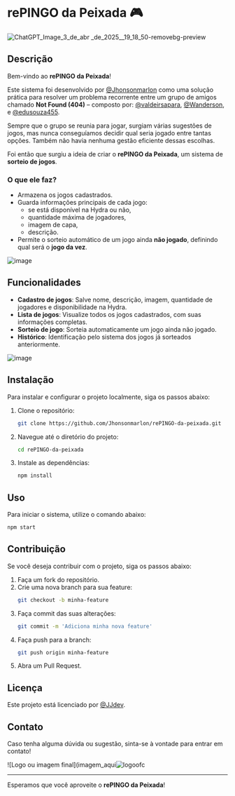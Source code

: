 

# rePINGO da Peixada 🎮
![ChatGPT_Image_3_de_abr _de_2025__19_18_50-removebg-preview](https://github.com/user-attachments/assets/61fd4c7c-a6d8-4c8d-9099-9fda22304531)

## Descrição

Bem-vindo ao **rePINGO da Peixada**!

Este sistema foi desenvolvido por [@Jhonsonmarlon](https://github.com/Jhonsonmarlon) como uma solução prática para resolver um problema recorrente entre um grupo de amigos chamado **Not Found (404)** – composto por: [@valdeirsapara](https://github.com/valdeirsapara), [@Wanderson](https://github.com/Wanderson), e [@edusouza455](https://github.com/edusouza455).

Sempre que o grupo se reunia para jogar, surgiam várias sugestões de jogos, mas nunca conseguíamos decidir qual seria jogado entre tantas opções. Também não havia nenhuma gestão eficiente dessas escolhas.

Foi então que surgiu a ideia de criar o **rePINGO da Peixada**, um sistema de **sorteio de jogos**.

### O que ele faz?

- Armazena os jogos cadastrados.
- Guarda informações principais de cada jogo: 
  - se está disponível na Hydra ou não,
  - quantidade máxima de jogadores,
  - imagem de capa,
  - descrição.
- Permite o sorteio automático de um jogo ainda **não jogado**, definindo qual será o **jogo da vez**.

![image](https://github.com/user-attachments/assets/415f10c8-3848-4cb4-a7e5-cc324f71c106)


## Funcionalidades

- **Cadastro de jogos**: Salve nome, descrição, imagem, quantidade de jogadores e disponibilidade na Hydra.
- **Lista de jogos**: Visualize todos os jogos cadastrados, com suas informações completas.
- **Sorteio de jogo**: Sorteia automaticamente um jogo ainda não jogado.
- **Histórico**: Identificação pelo sistema dos jogos já sorteados anteriormente.

![image](https://github.com/user-attachments/assets/d74e9e4a-6551-4522-b389-6aa90de428c5)


## Instalação

Para instalar e configurar o projeto localmente, siga os passos abaixo:

1. Clone o repositório:
    ```sh
    git clone https://github.com/Jhonsonmarlon/rePINGO-da-peixada.git
    ```

2. Navegue até o diretório do projeto:
    ```sh
    cd rePINGO-da-peixada
    ```

3. Instale as dependências:
    ```sh
    npm install
    ```

## Uso

Para iniciar o sistema, utilize o comando abaixo:

```sh
npm start
```


## Contribuição

Se você deseja contribuir com o projeto, siga os passos abaixo:

1. Faça um fork do repositório.
2. Crie uma nova branch para sua feature:
    ```sh
    git checkout -b minha-feature
    ```
3. Faça commit das suas alterações:
    ```sh
    git commit -m 'Adiciona minha nova feature'
    ```
4. Faça push para a branch:
    ```sh
    git push origin minha-feature
    ```
5. Abra um Pull Request.

## Licença

Este projeto está licenciado por [@JJdev](https://jhonsondev.com).

## Contato

Caso tenha alguma dúvida ou sugestão, sinta-se à vontade para entrar em contato!

![Logo ou imagem final](imagem_aqui![logoofc](https://github.com/user-attachments/assets/12568c2d-e7af-4b44-9e5e-f59b126a11e3)


---

Esperamos que você aproveite o **rePINGO da Peixada**!
